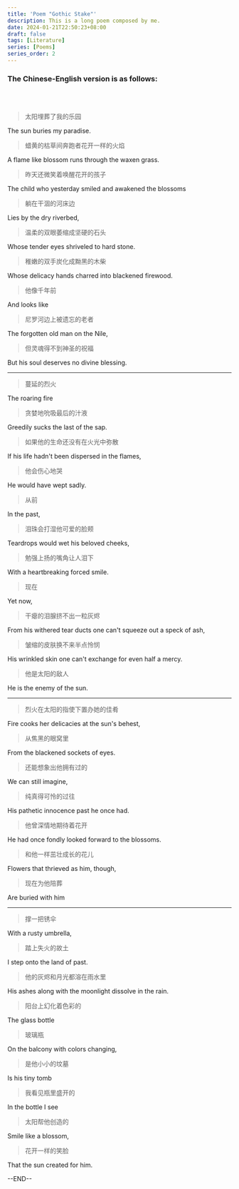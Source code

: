 ```yaml
---
title: 'Poem "Gothic Stake"'
description: This is a long poem composed by me.
date: 2024-01-21T22:50:23+08:00
draft: false
tags: [Literature]
series: [Poems]
series_order: 2
---
```


### The Chinese-English version is as follows:  

<br/><br/>

>太阳埋葬了我的乐园  

The sun buries my paradise.  

>蜡黄的枯草间奔跑者花开一样的火焰  

A flame like blossom runs through the waxen grass.

>昨天还微笑着唤醒花开的孩子  

The child who yesterday smiled and awakened the blossoms

>躺在干涸的河床边  

Lies by the dry riverbed, 

>温柔的双眼萎缩成坚硬的石头  

Whose tender eyes shriveled to hard stone.

>稚嫩的双手炭化成黝黑的木柴  

Whose delicacy hands charred into blackened firewood.

>他像千年前  

And looks like  

>尼罗河边上被遗忘的老者  

The forgotten old man on the Nile,

>但灵魂得不到神圣的祝福  

But his soul deserves no divine blessing.

____________

>蔓延的烈火  

The roaring fire

>贪婪地吮吸最后的汁液  

Greedily sucks the last of the sap.

>如果他的生命还没有在火光中弥散  

If his life hadn't been dispersed in the flames, 

>他会伤心地哭  

He would have wept sadly.

>从前  

In the past,  

>泪珠会打湿他可爱的脸颊  

Teardrops would wet his beloved cheeks,

>勉强上扬的嘴角让人泪下  

With a heartbreaking forced smile.

>现在  

Yet now,  

>干瘪的泪腺挤不出一粒灰烬  

From his withered tear ducts one can't squeeze out a speck of ash, 

>皱缩的皮肤换不来半点怜悯  

His wrinkled skin one can't exchange for even half a mercy.

>他是太阳的敌人  

He is the enemy of the sun.  

-----------

>烈火在太阳的指使下置办她的佳肴  

Fire cooks her delicacies at the sun's behest,

>从焦黑的眼窝里  

From the blackened sockets of eyes. 

>还能想象出他拥有过的  

We can still imagine,

>纯真得可怜的过往  

His pathetic innocence past he once had.  

>他曾深情地期待着花开  

He had once fondly looked forward to the blossoms.

>和他一样茁壮成长的花儿  

Flowers that thrieved as him, though, 

>现在为他陪葬  

Are buried with him

-----------

>撑一把锈伞  

With a rusty umbrella, 

>踏上失火的故土  

I step onto the land of past.

>他的灰烬和月光都溶在雨水里  

His ashes along with the moonlight dissolve in the rain.

>阳台上幻化着色彩的

The glass bottle 

>玻璃瓶  

On the balcony with colors changing, 

>是他小小的坟墓  

Is his tiny tomb

>我看见瓶里盛开的

In the bottle I see

>太阳帮他创造的

Smile like a blossom,

>花开一样的笑脸  

That the sun created for him.


--END--

